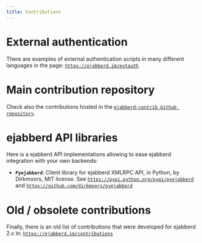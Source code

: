 ```yaml
---
title: Contributions
---
```


# External authentication

There are examples of external authentication scripts in many different languages in the page:
[`https://ejabberd.im/extauth`](https://ejabberd.im/extauth)

# Main contribution repository

Check also the contributions hosted in the
[`ejabberd-contrib Github repository`](https://github.com/processone/ejabberd-contrib).

# ejabberd API libraries

Here is a ejabberd API implementations allowing to ease ejabberd
integration with your own backends:

* **`Pyejabberd`**:   Client library for ejabberd XMLRPC API, in Python, by Dirkmoors, MIT license.
    See [`https://pypi.python.org/pypi/pyejabberd`](https://pypi.python.org/pypi/pyejabberd)
    and [`https://github.com/dirkmoors/pyejabberd`](https://github.com/dirkmoors/pyejabberd)

# Old / obsolete contributions

Finally, there is an old list of contributions that were developed for ejabberd 2.x in:
[`https://ejabberd.im/contributions`](https://ejabberd.im/contributions)

